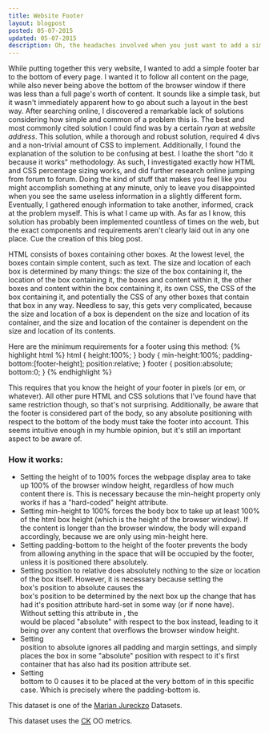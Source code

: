 ```yaml
---
title: Website Footer
layout: blogpost
posted: 05-07-2015
updated: 05-07-2015
description: Oh, the headaches involved when you just want to add a simple footer to a website.
---
```


While putting together this very website, I wanted to add a simple footer bar to the bottom of every page. I wanted it to follow all content on the page, while also never being above the bottom of the browser window if there was less than a full page's worth of content. It sounds like a simple task, but it wasn't immediately apparent how to go about such a layout in the best way.
After searching online, I discovered a remarkable lack of solutions considering how simple and common of a problem this is. The best and most commonly cited solution I could find was by a certain *ryan* at *website address*. This solution, while a thorough and robust solution, required 4 divs and a non-trivial amount of CSS to implement. Additionally, I found the explanation of the solution to be confusing at best.
I loathe the short "do it because it works" methodology. As such, I investigated exactly how HTML and CSS percentage sizing works, and did further research online jumping from forum to forum. Doing the kind of stuff that makes you feel like you might accomplish something at any minute, only to leave you disappointed when you see the same useless information in a slightly different form.
Eventually, I gathered enough information to take another, informed, crack at the problem myself. This is what I came up with. As far as I know, this solution has probably been implemented countless of times on the web, but the exact components and requirements aren't clearly laid out in any one place. Cue the creation of this blog post.

HTML consists of boxes containing other boxes. At the lowest level, the boxes contain simple content, such as text. The size and location of each box is determined by many things: the size of the box containing it, the location of the box containing it, the boxes and content within it, the other boxes and content within the box containing it, its own CSS, the CSS of the box containing it, and potentially the CSS of any other boxes that contain that box in any way. Needless to say, this gets very complicated, because the size and location of a box is dependent on the size and location of its container, and the size and location of the container is dependent on the size and location of its contents.

Here are the minimum requirements for a footer using this method:
{% highlight html %}
html { height:100%; }
body { min-height:100%; padding-bottom:[footer-height]; position:relative; }
footer { position:absolute; bottom:0; }
{% endhighlight %}

This requires that you know the height of your footer in pixels (or em, or whatever). All other pure HTML and CSS solutions that I've found have that same restriction though, so that's not surprising.
Additionally, be aware that the footer is considered part of the body, so any absolute positioning with respect to the bottom of the body must take the footer into account. This seems intuitive enough in my humble opinion, but it's still an important aspect to be aware of.

### How it works:
  * Setting the height of <html> to 100% forces the webpage display area to take up 100% of the browser window height, regardless of how much content there is. This is necessary because the min-height property only works if <html> has a "hard-coded" height attribute.
  * Setting <body> min-height to 100% forces the body box to take up at least 100% of the html box height (which is the height of the browser window). If the content is longer than the browser window, the body will expand accordingly, because we are only using min-height here.
  * Setting <body> padding-bottom to the height of the footer prevents the body from allowing anything in the space that will be occupied by the footer, unless it is positioned there absolutely.
  * Setting <body> position to relative does absolutely nothing to the size or location of the <body> box itself. However, it is necessary because setting the <footer> box's position to absolute causes the <footer> box's position to be determined by the next box up the change that has had it's position attribute hard-set in some way (or <html> if none have). Without setting this attribute in <body>, the <footer> would be placed "absolute" with respect to the <html> box instead, leading to it being over any content that overflows the browser window height.
  * Setting <footer> position to absolute ignores all padding and margin settings, and simply places the box in some "absolute" position with respect to it's first container that has also had its position attribute set.
  * Setting <footer> bottom to 0 causes it to be placed at the very bottom of <body> in this specific case. Which is precisely where the padding-bottom is.

This dataset is one of the [Marian Jureckzo](/repo/people/data-donors/promise3.html) Datasets.

This dataset uses the [CK](/repo/defect/ck) OO metrics.
